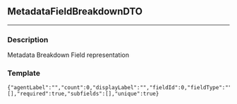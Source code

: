 ## MetadataFieldBreakdownDTO
---
### Description
Metadata Breakdown Field representation
### Template
```
{"agentLabel":"","count":0,"displayLabel":"","fieldId":0,"fieldType":"","links":[],"required":true,"subfields":[],"unique":true}
```
